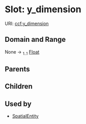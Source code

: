 
# Slot: y_dimension



URI: [ccf:y_dimension](http://purl.org/ccf/y_dimension)


## Domain and Range

None &#8594;  <sub>1..1</sub> [Float](types/Float.md)

## Parents


## Children


## Used by

 * [SpatialEntity](SpatialEntity.md)
